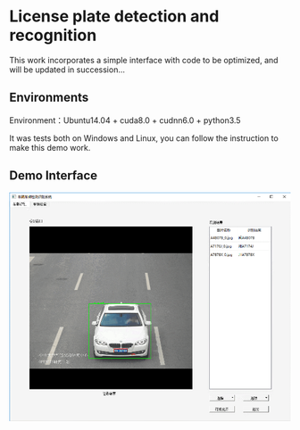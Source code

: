# License plate detection and recognition 
This work incorporates a simple interface with code to be optimized, and will be updated in succession...

## Environments
Environment：Ubuntu14.04 + cuda8.0 + cudnn6.0 + python3.5

It was tests both on Windows and Linux, you can follow the instruction to make this demo work. 

## Demo Interface
![01](https://github.com/wangning316/License-plate-detection-and-recognition-/blob/master/LPR.png)

